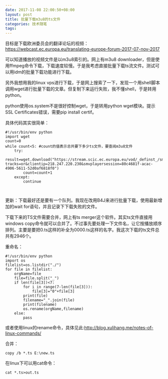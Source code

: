 ```yaml
---
date: 2017-11-08 22:00:50+08:00
layout: post
title: 批量下载m3u8的ts文件
categories: 技术随笔
tags: 
---
```


目标是下载欧洲委员会的翻译论坛的视频：https://webcast.ec.europa.eu/translating-europe-forum-2017-07-nov-2017

可以知道播放的视频文件是以m3u8索引的。网上有m3u8 downloader，但是使用ffmpeg命令下载，下载速度较慢。于是我考虑直接批量下载ts流文件。测试可以用idm的批量下载功能进行下载。

另外我想用我的linux vps进行下载，于是网上搜索了一下，发现一个用shell脚本调用wget进行批量下载的文章。但复制下来运行失败，我不懂shell，于是转用python。

python使用os.system不是很好控制wget，于是转用python wget模块。提示SSL Certificates错误，需要pip install certif。


具体代码其实很简单：

```
#!/usr/bin/env python
import wget
count=0
while count<5: #count的值表示总共要下多少ts文件，要查阅m3u8文件
    try:
        result=wget.download("https://stream.scic.ec.europa.eu/vod/_definst_/smil:11066_12470_5a01687c2dbff.smil/media_w442363958_b466000_"+str(count)+".ts?tracks=or&clientip=218.247.220.230&smvplayersession=80c4681f-acac-4906-5611-52d0af6818f0")
        count=count+1
    except:
        continue
        
    
```

更新：下载最好还是要有一个队列。我现在改用B4J来进行批量下载，使用最新增加的wait for语句，并且记录下下载失败的文件。

下载下来的TS文件需要合并，网上有ts merger这个软件。其实ts文件直接用windows copy命令就可以合并了。不过事先要处理一下文件名，让它按播放顺序排列。主要是要把0.ts这样的补全为0000.ts这样的名字。我这次下载的ts文件总共有2946个。

重命名：

```
#!/usr/bin/env python
import os
filelist=os.listdir("./")
for file in filelist:
    orgName=file
    file=file.split("_")
    if len(file[3])<7:
        for i in range(7-len(file[3])):
            file[3]="0"+file[3]
        print(file)
        filename="_".join(file)
        print(filename)
        os.rename(orgName,filename)
    else:
        pass
```

或者使用linux的rename命令，具体见此:<http://blog.xulihang.me/notes-of-linux-commands/>

合并：

```
copy /b *.ts E:\new.ts
```

在linux下可以用cat命令：

```
cat *.ts>out.ts
```

